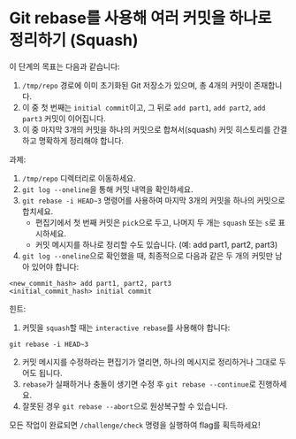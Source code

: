 # Git rebase를 사용해 여러 커밋을 하나로 정리하기 (Squash)

이 단계의 목표는 다음과 같습니다:
1. ```/tmp/repo``` 경로에 이미 초기화된 Git 저장소가 있으며, 총 4개의 커밋이 존재합니다.
2. 이 중 첫 번째는 ```initial commit```이고, 그 뒤로 ```add part1```, ```add part2```, ```add part3``` 커밋이 이어집니다.
3. 이 중 마지막 3개의 커밋을 하나의 커밋으로 합쳐서(squash) 커밋 히스토리를 간결하고 명확하게 정리해야 합니다.

과제: 
1. ```/tmp/repo``` 디렉터리로 이동하세요.
2. ```git log --oneline```을 통해 커밋 내역을 확인하세요.
3. ```git rebase -i HEAD~3``` 명령어를 사용하여 마지막 3개의 커밋을 하나의 커밋으로 합치세요.
   * 편집기에서 첫 번째 커밋은 ```pick```으로 두고, 나머지 두 개는 ```squash``` 또는 ```s```로 표시하세요.
   * 커밋 메시지를 하나로 정리할 수도 있습니다. (예: add part1, part2, part3)
6. ```git log --oneline```으로 확인했을 때, 최종적으로 다음과 같은 두 개의 커밋만 남아 있어야 합니다:
```
<new_commit_hash> add part1, part2, part3
<initial_commit_hash> initial commit
```

힌트:
1. 커밋을 ```squash```할 때는 ```interactive rebase```를 사용해야 합니다:
```
git rebase -i HEAD~3
```
2. 커밋 메시지를 수정하라는 편집기가 열리면, 하나의 메시지로 정리하거나 그대로 두어도 됩니다.
3. ```rebase```가 실패하거나 충돌이 생기면 수정 후 ```git rebase --continue```로 진행하세요.
4. 잘못된 경우 ```git rebase --abort```으로 원상복구할 수 있습니다.

모든 작업이 완료되면 ```/challenge/check``` 명령을 실행하여 flag를 획득하세요!
